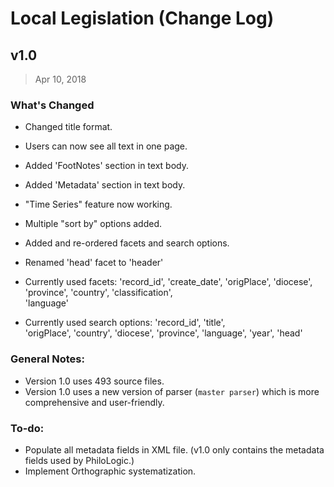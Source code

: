 # Local Legislation (Change Log)

## v1.0 

> Apr 10, 2018

### What's Changed

- Changed title format.
- Users can now see all text in one page.
- Added 'FootNotes' section in text body.
- Added 'Metadata' section in text body.
- "Time Series" feature now working.
- Multiple "sort by" options added.
- Added and re-ordered facets and search options.
- Renamed 'head' facet to 'header'

- Currently used facets:
    'record_id',
    'create_date',
    'origPlace',
    'diocese',
    'province',
    'country',
    'classification',  
    'language'

- Currently used search options:
    'record_id',
    'title',  
    'origPlace',
    'country',
    'diocese',
    'province',
    'language',
    'year',
    'head'

### General Notes:

- Version 1.0 uses 493 source files.
- Version 1.0 uses a new version of parser (`master parser`) which is more comprehensive and user-friendly.

### To-do:

- Populate all metadata fields in XML file. (v1.0 only contains the metadata fields used by PhiloLogic.)
- Implement Orthographic systematization.

